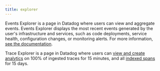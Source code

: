 ```yaml
---
title: explorer
---
```

Events Explorer is a page in Datadog where users can view and aggregate events. Events Explorer displays the most recent events generated by the user's infrastructure and services, such as code deployments, service health, configuration changes, or monitoring alerts.
For more information, <a href="https://docs.datadoghq.com/events/explorer/">see the documentation</a>.

Trace Explorer is a page in Datadog where users can [view and create analytics][1] on 100% of ingested traces for 15 minutes, and all [indexed spans][2] for 15 days.

[1]: /tracing/trace_explorer/
[2]: /glossary/#indexed